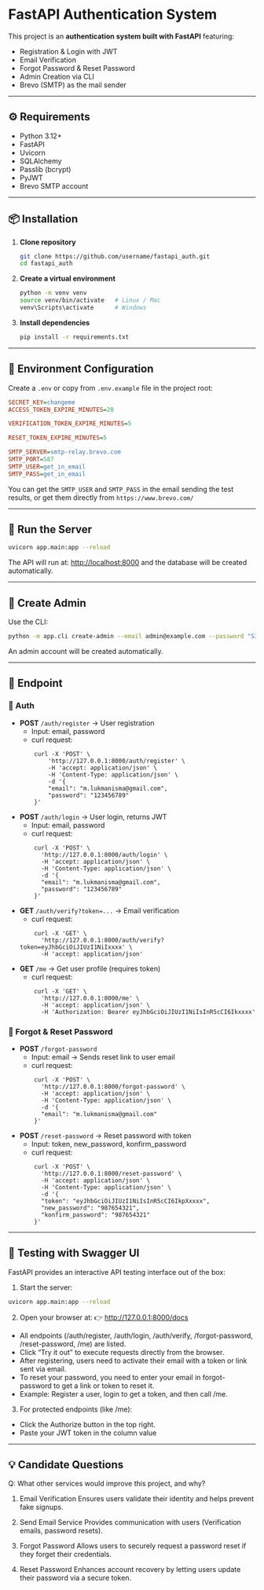 # FastAPI Authentication System

This project is an **authentication system built with FastAPI** featuring:

- Registration & Login with JWT
- Email Verification
- Forgot Password & Reset Password
- Admin Creation via CLI
- Brevo (SMTP) as the mail sender

---

## ⚙️ Requirements

- Python 3.12+
- FastAPI
- Uvicorn
- SQLAlchemy
- Passlib (bcrypt)
- PyJWT
- Brevo SMTP account

---

## 📦 Installation

1. **Clone repository**

   ```bash
   git clone https://github.com/username/fastapi_auth.git
   cd fastapi_auth
   ```

2. **Create a virtual environment**

   ```bash
   python -m venv venv
   source venv/bin/activate   # Linux / Mac
   venv\Scripts\activate      # Windows
   ```

3. **Install dependencies**
   ```bash
   pip install -r requirements.txt
   ```

---

## 🔑 Environment Configuration

Create a `.env` or copy from `.env.example` file in the project root:

```ini
SECRET_KEY=changeme
ACCESS_TOKEN_EXPIRE_MINUTES=20

VERIFICATION_TOKEN_EXPIRE_MINUTES=5

RESET_TOKEN_EXPIRE_MINUTES=5

SMTP_SERVER=smtp-relay.brevo.com
SMTP_PORT=587
SMTP_USER=get_in_email
SMTP_PASS=get_in_email

```

You can get the `SMTP_USER` and `SMTP_PASS` in the email sending the test results, or get them directly from `https://www.brevo.com/`

---

## 🚀 Run the Server

```bash
uvicorn app.main:app --reload
```

The API will run at: [http://localhost:8000](http://localhost:8000) and the database will be created automatically.

---

## 👑 Create Admin

Use the CLI:

```bash
python -m app.cli create-admin --email admin@example.com --password "S3cret!"
```

An admin account will be created automatically.

---

## 📡 Endpoint

### 🔐 Auth

- **POST** `/auth/register` → User registration
  - Input: email, password
  - curl request:
  ```curl
      curl -X 'POST' \
          'http://127.0.0.1:8000/auth/register' \
          -H 'accept: application/json' \
          -H 'Content-Type: application/json' \
          -d '{
          "email": "m.lukmanisma@gmail.com",
          "password": "123456789"
      }'
  ```
- **POST** `/auth/login` → User login, returns JWT
  - Input: email, password
  - curl request:
  ```curl
      curl -X 'POST' \
        'http://127.0.0.1:8000/auth/login' \
        -H 'accept: application/json' \
        -H 'Content-Type: application/json' \
        -d '{
        "email": "m.lukmanisma@gmail.com",
        "password": "123456789"
      }'
  ```
- **GET** `/auth/verify?token=...` → Email verification
  - curl request:
  ```curl
      curl -X 'GET' \
        'http://127.0.0.1:8000/auth/verify?token=eyJhbGciOiJIUzI1NiIxxxx' \
        -H 'accept: application/json'
  ```
- **GET** `/me` → Get user profile (requires token)
  - curl request:
  ```curl
      curl -X 'GET' \
        'http://127.0.0.1:8000/me' \
        -H 'accept: application/json' \
        -H 'Authorization: Bearer eyJhbGciOiJIUzI1NiIsInR5cCI6Ikxxxx'
  ```

### 🔑 Forgot & Reset Password

- **POST** `/forgot-password`
  - Input: email → Sends reset link to user email
  - curl request:
  ```curl
      curl -X 'POST' \
        'http://127.0.0.1:8000/forgot-password' \
        -H 'accept: application/json' \
        -H 'Content-Type: application/json' \
        -d '{
        "email": "m.lukmanisma@gmail.com"
      }'
  ```
- **POST** `/reset-password` → Reset password with token
  - Input: token, new_password, konfirm_password
  - curl request:
  ```curl
      curl -X 'POST' \
        'http://127.0.0.1:8000/reset-password' \
        -H 'accept: application/json' \
        -H 'Content-Type: application/json' \
        -d '{
        "token": "eyJhbGciOiJIUzI1NiIsInR5cCI6IkpXxxxx",
        "new_password": "987654321",
        "konfirm_password": "987654321"
      }'
  ```

---

## 🧪 Testing with Swagger UI

FastAPI provides an interactive API testing interface out of the box:

1. Start the server:

```bash
uvicorn app.main:app --reload
```

2. Open your browser at:
   👉 http://127.0.0.1:8000/docs

- All endpoints (/auth/register, /auth/login, /auth/verify, /forgot-password, /reset-password, /me) are listed.
- Click “Try it out” to execute requests directly from the browser.
- After registering, users need to activate their email with a token or link sent via email.
- To reset your password, you need to enter your email in forgot-password to get a link or token to reset it.
- Example: Register a user, login to get a token, and then call /me.

3. For protected endpoints (like /me):

- Click the Authorize button in the top right.
- Paste your JWT token in the column value

---

## 💡 Candidate Questions

Q: What other services would improve this project, and why?

1. Email Verification
   Ensures users validate their identity and helps prevent fake signups.

2. Send Email Service
   Provides communication with users (Verification emails, password resets).

3. Forgot Password
   Allows users to securely request a password reset if they forget their credentials.

4. Reset Password
   Enhances account recovery by letting users update their password via a secure token.
